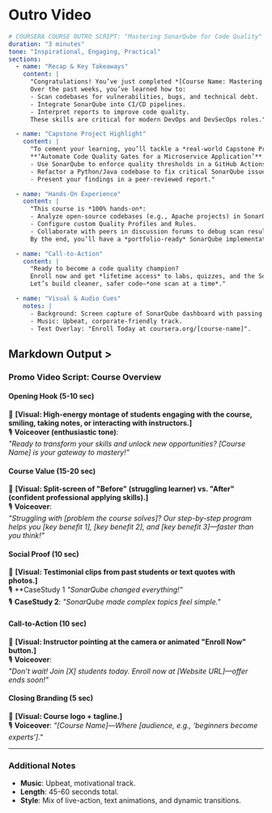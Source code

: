 # Outro Video

```yaml
# COURSERA COURSE OUTRO SCRIPT: "Mastering SonarQube for Code Quality"
duration: "3 minutes"
tone: "Inspirational, Engaging, Practical"
sections:
  - name: "Recap & Key Takeaways"
    content: |
      "Congratulations! You’ve just completed *[Course Name: Mastering SonarQube for Code Quality]*.  
      Over the past weeks, you’ve learned how to:  
      - Scan codebases for vulnerabilities, bugs, and technical debt.  
      - Integrate SonarQube into CI/CD pipelines.  
      - Interpret reports to improve code quality.  
      These skills are critical for modern DevOps and DevSecOps roles."

  - name: "Capstone Project Highlight"
    content: |
      "To cement your learning, you’ll tackle a *real-world Capstone Project*:  
      **‘Automate Code Quality Gates for a Microservice Application’**.  
      - Use SonarQube to enforce quality thresholds in a GitHub Actions workflow.  
      - Refactor a Python/Java codebase to fix critical SonarQube issues.  
      - Present your findings in a peer-reviewed report."

  - name: "Hands-On Experience"
    content: |
      "This course is *100% hands-on*:  
      - Analyze open-source codebases (e.g., Apache projects) in SonarQube.  
      - Configure custom Quality Profiles and Rules.  
      - Collaborate with peers in discussion forums to debug scan results.  
      By the end, you’ll have a *portfolio-ready* SonarQube implementation!"

  - name: "Call-to-Action"
    content: |
      "Ready to become a code quality champion?  
      Enroll now and get *lifetime access* to labs, quizzes, and the SonarQube community.  
      Let’s build cleaner, safer code—*one scan at a time*."  

  - name: "Visual & Audio Cues"
    notes: |
      - Background: Screen capture of SonarQube dashboard with passing quality gates.  
      - Music: Upbeat, corporate-friendly track.  
      - Text Overlay: "Enroll Today at coursera.org/[course-name]".
```

## Markdown Output >


### **Promo Video Script: Course Overview**  

#### **Opening Hook (5-10 sec)**  
🎥 **[Visual: High-energy montage of students engaging with the course, smiling, taking notes, or interacting with instructors.]**  
🎙️ **Voiceover (enthusiastic tone)**:  
*"Ready to transform your skills and unlock new opportunities? [Course Name] is your gateway to mastery!"*  

#### **Course Value (15-20 sec)**  
🎥 **[Visual: Split-screen of "Before" (struggling learner) vs. "After" (confident professional applying skills).]**  
🎙️ **Voiceover**:  
*"Struggling with [problem the course solves]? Our step-by-step program helps you [key benefit 1], [key benefit 2], and [key benefit 3]—faster than you think!"*  

#### **Social Proof (10 sec)**  
🎥 **[Visual: Testimonial clips from past students or text quotes with photos.]**  
🎙️ **CaseStudy 1 *"SonarQube changed everything!"*  
🎙️ **CaseStudy 2**: *"SonarQube made complex topics feel simple."*  

#### **Call-to-Action (10 sec)**  
🎥 **[Visual: Instructor pointing at the camera or animated "Enroll Now" button.]**  
🎙️ **Voiceover**:  
*"Don’t wait! Join [X] students today. Enroll now at [Website URL]—offer ends soon!"*  

#### **Closing Branding (5 sec)**  
🎥 **[Visual: Course logo + tagline.]**  
🎙️ **Voiceover**: *"[Course Name]—Where [audience, e.g., ‘beginners become experts’]."*  

---

### **Additional Notes**  
- **Music**: Upbeat, motivational track.  
- **Length**: 45-60 seconds total.  
- **Style**: Mix of live-action, text animations, and dynamic transitions.  
